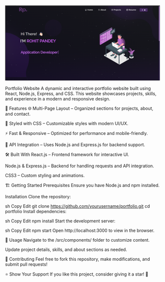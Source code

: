 ![Alt Text](public/image.png)


Portfolio Website
A dynamic and interactive portfolio website built using React, Node.js, Express, and CSS. This website showcases projects, skills, and experience in a modern and responsive design.

🚀 Features
🌐 Multi-Page Layout – Organized sections for projects, about, and contact.

🎨 Styled with CSS – Customizable styles with modern UI/UX.

⚡ Fast & Responsive – Optimized for performance and mobile-friendly.

🔄 API Integration – Uses Node.js and Express.js for backend support.

🛠 Built With
React.js – Frontend framework for interactive UI.

Node.js & Express.js – Backend for handling requests and API integration.

CSS3 – Custom styling and animations.

🏗 Getting Started
Prerequisites
Ensure you have Node.js and npm installed.

Installation
Clone the repository:

sh
Copy
Edit
git clone https://github.com/yourusername/portfolio.git
cd portfolio
Install dependencies:

sh
Copy
Edit
npm install
Start the development server:

sh
Copy
Edit
npm start
Open http://localhost:3000 to view in the browser.

📌 Usage
Navigate to the /src/components/ folder to customize content.

Update project details, skills, and about sections as needed.

🤝 Contributing
Feel free to fork this repository, make modifications, and submit pull requests!

⭐ Show Your Support
If you like this project, consider giving it a star! 🚀
